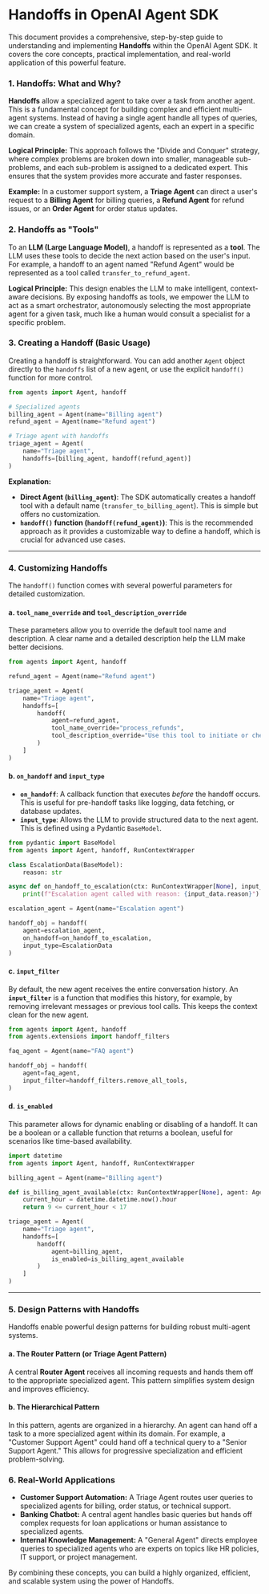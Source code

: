 # Handoffs in OpenAI Agent SDK

This document provides a comprehensive, step-by-step guide to
understanding and implementing **Handoffs** within the OpenAI Agent SDK.
It covers the core concepts, practical implementation, and real-world
application of this powerful feature.

### 1. Handoffs: What and Why?

**Handoffs** allow a specialized agent to take over a task from another
agent. This is a fundamental concept for building complex and efficient
multi-agent systems. Instead of having a single agent handle all types
of queries, we can create a system of specialized agents, each an expert
in a specific domain.

**Logical Principle:** This approach follows the "Divide and Conquer"
strategy, where complex problems are broken down into smaller,
manageable sub-problems, and each sub-problem is assigned to a dedicated
expert. This ensures that the system provides more accurate and faster
responses.

**Example:** In a customer support system, a **Triage Agent** can direct
a user's request to a **Billing Agent** for billing queries, a **Refund
Agent** for refund issues, or an **Order Agent** for order status
updates.

### 2. Handoffs as "Tools"

To an **LLM (Large Language Model)**, a handoff is represented as a
**tool**. The LLM uses these tools to decide the next action based on
the user's input. For example, a handoff to an agent named "Refund
Agent" would be represented as a tool called `transfer_to_refund_agent`.

**Logical Principle:** This design enables the LLM to make intelligent,
context-aware decisions. By exposing handoffs as tools, we empower the
LLM to act as a smart orchestrator, autonomously selecting the most
appropriate agent for a given task, much like a human would consult a
specialist for a specific problem.

### 3. Creating a Handoff (Basic Usage)

Creating a handoff is straightforward. You can add another `Agent`
object directly to the `handoffs` list of a new agent, or use the
explicit `handoff()` function for more control.

``` python
from agents import Agent, handoff

# Specialized agents
billing_agent = Agent(name="Billing agent")
refund_agent = Agent(name="Refund agent")

# Triage agent with handoffs
triage_agent = Agent(
    name="Triage agent",
    handoffs=[billing_agent, handoff(refund_agent)]
)
```

**Explanation:**

-   **Direct Agent (`billing_agent`)**: The SDK automatically creates a
    handoff tool with a default name (`transfer_to_billing_agent`). This
    is simple but offers no customization.
-   **`handoff()` function (`handoff(refund_agent)`)**: This is the
    recommended approach as it provides a customizable way to define a
    handoff, which is crucial for advanced use cases.

------------------------------------------------------------------------

### 4. Customizing Handoffs

The `handoff()` function comes with several powerful parameters for
detailed customization.

#### a. `tool_name_override` and `tool_description_override`

These parameters allow you to override the default tool name and
description. A clear name and a detailed description help the LLM make
better decisions.

``` python
from agents import Agent, handoff

refund_agent = Agent(name="Refund agent")

triage_agent = Agent(
    name="Triage agent",
    handoffs=[
        handoff(
            agent=refund_agent,
            tool_name_override="process_refunds",
            tool_description_override="Use this tool to initiate or check the status of a user's refund request."
        )
    ]
)
```

#### b. `on_handoff` and `input_type`

-   **`on_handoff`**: A callback function that executes *before* the
    handoff occurs. This is useful for pre-handoff tasks like logging,
    data fetching, or database updates.
-   **`input_type`**: Allows the LLM to provide structured data to the
    next agent. This is defined using a Pydantic `BaseModel`.

``` python
from pydantic import BaseModel
from agents import Agent, handoff, RunContextWrapper

class EscalationData(BaseModel):
    reason: str

async def on_handoff_to_escalation(ctx: RunContextWrapper[None], input_data: EscalationData):
    print(f"Escalation agent called with reason: {input_data.reason}")

escalation_agent = Agent(name="Escalation agent")

handoff_obj = handoff(
    agent=escalation_agent,
    on_handoff=on_handoff_to_escalation,
    input_type=EscalationData
)
```

#### c. `input_filter`

By default, the new agent receives the entire conversation history. An
**`input_filter`** is a function that modifies this history, for
example, by removing irrelevant messages or previous tool calls. This
keeps the context clean for the new agent.

``` python
from agents import Agent, handoff
from agents.extensions import handoff_filters

faq_agent = Agent(name="FAQ agent")

handoff_obj = handoff(
    agent=faq_agent,
    input_filter=handoff_filters.remove_all_tools,
)
```

#### d. `is_enabled`

This parameter allows for dynamic enabling or disabling of a handoff. It
can be a boolean or a callable function that returns a boolean, useful
for scenarios like time-based availability.

``` python
import datetime
from agents import Agent, handoff, RunContextWrapper

billing_agent = Agent(name="Billing agent")

def is_billing_agent_available(ctx: RunContextWrapper[None], agent: Agent[None]) -> bool:
    current_hour = datetime.datetime.now().hour
    return 9 <= current_hour < 17

triage_agent = Agent(
    name="Triage agent",
    handoffs=[
        handoff(
            agent=billing_agent,
            is_enabled=is_billing_agent_available
        )
    ]
)
```

------------------------------------------------------------------------

### 5. Design Patterns with Handoffs

Handoffs enable powerful design patterns for building robust multi-agent
systems.

#### a. The Router Pattern (or Triage Agent Pattern)

A central **Router Agent** receives all incoming requests and hands them
off to the appropriate specialized agent. This pattern simplifies system
design and improves efficiency.

#### b. The Hierarchical Pattern

In this pattern, agents are organized in a hierarchy. An agent can hand
off a task to a more specialized agent within its domain. For example, a
"Customer Support Agent" could hand off a technical query to a "Senior
Support Agent." This allows for progressive specialization and efficient
problem-solving.

### 6. Real-World Applications

-   **Customer Support Automation:** A Triage Agent routes user queries
    to specialized agents for billing, order status, or technical
    support.
-   **Banking Chatbot:** A central agent handles basic queries but hands
    off complex requests for loan applications or human assistance to
    specialized agents.
-   **Internal Knowledge Management:** A "General Agent" directs
    employee queries to specialized agents who are experts on topics
    like HR policies, IT support, or project management.

By combining these concepts, you can build a highly organized,
efficient, and scalable system using the power of Handoffs.
